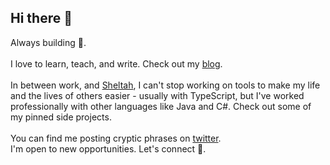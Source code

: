 ## Hi there 👋

<!--
**HM-23-HM/HM-23-HM** is a ✨ _special_ ✨ repository because its `README.md` (this file) appears on your GitHub profile.

Here are some ideas to get you started:

- 🔭 I’m currently working on ...
- 🌱 I’m currently learning ...
- 👯 I’m looking to collaborate on ...
- 🤔 I’m looking for help with ...
- 💬 Ask me about ...
- 📫 How to reach me: ...
- 😄 Pronouns: ...
- ⚡ Fun fact: ...
-->

Always building 🚀.\
\
I love to learn, teach, and write. Check out my [blog](https://dev.to/hmcodes).\
\
In between work, and [Sheltah](https://www.sheltah.com), I can't stop working on tools to make my life and the lives of others easier - usually with TypeScript, but I've worked professionally with other languages like Java and C#. Check out some of my pinned side projects.\
\
You can find me posting cryptic phrases on [twitter](https://x.com/hmcodes).\
I'm open to new opportunities. Let's connect 🙂.
